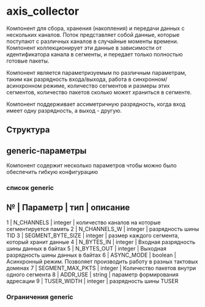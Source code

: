 # axis_collector

Компонент для сбора, хранения (накопления) и передачи данных с нескольких каналов. Поток представляет собой данные, которые поступают с различных каналов в случайные моменты времени. Компонент коллекционирует эти данные в зависимости от идентификатора канала в сегменты, и передает только полностью готовые пакеты. 

Компонент является параметризуемым по различным параметрам, таким как разрядность входа/выхода, работа в синхронном/асинхронном режиме, количество сегментов и размеры этих сегментов, количество пакетов сколько может храниться в сегменте. 

Компонент поддерживает ассиметричную разрядность, когда вход имеет одну разрядность, а выход - другую. 

## Структура


## generic-параметры

Компонент содержит несколько параметров чтобы можно было обеспечить гибкую конфигурацию

### список generic

№ | Параметр | тип | описание
-----------------------------
1 | N_CHANNELS | integer | количество каналов на которые сегментируется память
2 | N_CHANNELS_W | integer | разрядность шины TID
3 | SEGMENT_BYTE_SIZE | integer | размер каждого сегмента, который хранит данные
4 | N_BYTES_IN | integer | Входная разрядность шины данных в байтах
5 | N_BYTES_OUT | integer | Выходная разрядность шины данных в байтах
6 | ASYNC_MODE | boolean | Асинхронный режим. Позволяет производить работу в разных тактовых доменах
7 | SEGMENT_MAX_PKTS | integer | Количество пакетов внутри одного сегмента
8 | ADDR_USE | string | параметр формирования адресации
9 | TUSER_WIDTH | integer | разрядность шины TUSER

### Ограничения generic

